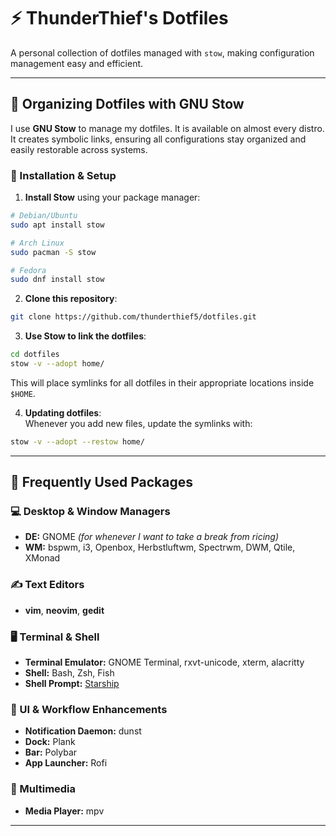 # ⚡ ThunderThief's Dotfiles  

A personal collection of dotfiles managed with `stow`, making configuration management easy and efficient.  

---

## 📂 Organizing Dotfiles with GNU Stow  

I use **GNU Stow** to manage my dotfiles. It is available on almost every distro. It creates symbolic links, ensuring all configurations stay organized and easily restorable across systems.  

### 🔧 Installation & Setup  

1. **Install Stow** using your package manager:  
```sh
# Debian/Ubuntu
sudo apt install stow  

# Arch Linux
sudo pacman -S stow  

# Fedora
sudo dnf install stow  
```

2. **Clone this repository**:  
```sh
git clone https://github.com/thunderthief5/dotfiles.git  
```

3. **Use Stow to link the dotfiles**:  
```sh
cd dotfiles  
stow -v --adopt home/
```
This will place symlinks for all dotfiles in their appropriate locations inside `$HOME`.  

4. **Updating dotfiles**:  
Whenever you add new files, update the symlinks with:  
```sh
stow -v --adopt --restow home/
```

---

## 🚀 Frequently Used Packages  

### 💻 Desktop & Window Managers  
- **DE:** GNOME *(for whenever I want to take a break from ricing)*  
- **WM:** bspwm, i3, Openbox, Herbstluftwm, Spectrwm, DWM, Qtile, XMonad  

### ✍️ Text Editors  
- **vim**, **neovim**, **gedit**  

### 🖥️ Terminal & Shell  
- **Terminal Emulator:** GNOME Terminal, rxvt-unicode, xterm, alacritty  
- **Shell:** Bash, Zsh, Fish  
- **Shell Prompt:** [Starship](https://starship.rs/)  

### 🔔 UI & Workflow Enhancements  
- **Notification Daemon:** dunst  
- **Dock:** Plank  
- **Bar:** Polybar  
- **App Launcher:** Rofi  

### 🎵 Multimedia  
- **Media Player:** mpv  

---